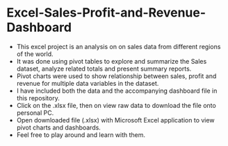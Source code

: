 # Excel-Sales-Profit-and-Revenue-Dashboard
- This excel project is an analysis on on sales data from different regions of the world.
- It was done using pivot tables to explore and summarize the Sales dataset, analyze related totals and present summary reports.
- Pivot charts were used to show relationship between sales, profit and revenue for multiple data variables in the dataset.
- I have included both the data and the accompanying dashboard file in this repository.
- Click on the .xlsx file, then on view raw data to download the file onto personal PC.
- Open downloaded file (.xlsx) with Microsoft Excel application to view pivot charts and dashboards.
- Feel free to play around and learn with them.
